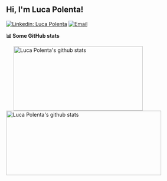 <h2> Hi, I'm Luca Polenta! </h2>
<!-- <p><em>MSc. Student in Artificial Intelligence and Robotics at <a href="https://www.diag.uniroma1.it/">Sapienza University of Rome</a> &nbsp; <img rc="https://media.giphy.com/media/gjxYwnMG7Mocmc75DM/giphy.gif" width="30"></br>
</em></p> -->

[![Linkedin: Luca Polenta](https://img.shields.io/badge/-LucPol98-blue?style=flat-square&logo=Linkedin&logoColor=white&link=https://www.linkedin.com/in/LucPol98/)](https://www.linkedin.com/in/luca-polenta/)
[![Email](https://img.shields.io/badge/-luca.polenta@hotmail.com-d14836?style=flat-square&logo=Outlook&logoColor=blue&link=mailto:luca.polenta@hotmail.com)](mailto:luca.polenta@hotmail.com)

<b>📊 Some GitHub stats </b>
<p float="left"> <!-- GitHub README Stats -->
   <img width="350" height="175"  alt="Luca Polenta's github stats" hspace="20"
         src="https://github-readme-stats.vercel.app/api/top-langs/?username=LucPol98&layout=compact&hide=HTML&langs_count=10&theme=algolia" />
    <img width="420" height="175" alt="Luca Polenta's github stats" 
         src="https://github-readme-stats.vercel.app/api?username=LucPol98&show_icons=true&theme=algolia&count_private=true&include_all_commits=true" />
</p>

<!--
**LucPol98/LucPol98** is a ✨ _special_ ✨ repository because its `README.md` (this file) appears on your GitHub profile.

Here are some ideas to get you started:

- 🔭 I’m currently working on ...
- 🌱 I’m currently learning ...
- 👯 I’m looking to collaborate on ...
- 🤔 I’m looking for help with ...
- 💬 Ask me about ...
- 📫 How to reach me: ...
- 😄 Pronouns: ...
- ⚡ Fun fact: ...
-->
